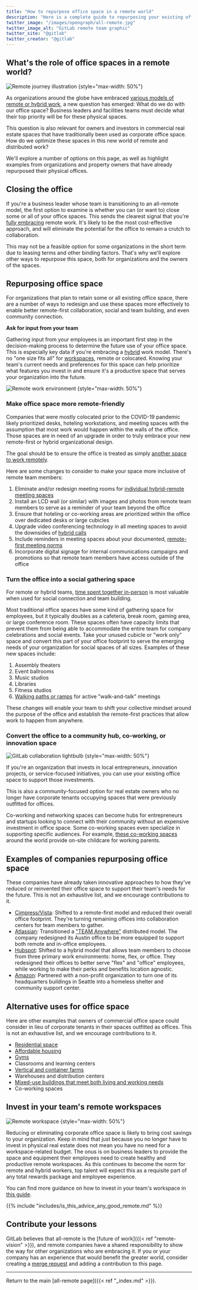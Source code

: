 ```yaml
---
title: "How to repurpose office space in a remote world"
description: "Here is a complete guide to repurposing your existing office space to make the most of remote work. Learn more!"
twitter_image: "/images/opengraph/all-remote.jpg"
twitter_image_alt: "GitLab remote team graphic"
twitter_site: "@gitlab"
twitter_creator: "@gitlab"
---
```


## What's the role of office spaces in a remote world?

![Remote journey illustration](/images/all-remote/gitlab-remote-journey-color-illustration.png)
{style="max-width: 50%"}

As organizations around the globe have embraced [various models of remote or hybrid work](stages/), a new question has emerged: What do we do with our office space? Business leaders and facilities teams must decide what their top priority will be for these physical spaces.

This question is also relevant for owners and investors in commercial real estate spaces that have traditionally been used as corporate office space. How do we optimize these spaces in this new world of remote and distributed work?

We'll explore a number of options on this page, as well as highlight examples from organizations and property owners that have already repurposed their physical offices.

## Closing the office

If you're a business leader whose team is transitioning to an all-remote model, the first option to examine is whether you can (or want to) close some or all of your office spaces. This sends the clearest signal that you're [fully embracing](transition/#close-the-office) remote work. It's likely to be the most cost-effective approach, and will eliminate the potential for the office to remain a crutch to collaboration.

This may not be a feasible option for some organizations in the short term due to leasing terms and other binding factors. That's why we'll explore other ways to repurpose this space, both for organizations and the owners of the spaces.

## Repurposing office space

For organizations that plan to retain some or all existing office space, there are a number of ways to redesign and use these spaces more effectively to enable better remote-first collaboration, social and team building, and even community connection.

**Ask for input from your team**

Gathering input from your employees is an important first step in the decision-making process to determine the future use of your office space. This is especially key data if you're embracing a [hybrid](hybrid-remote/) work model. There's no "one size fits all" for [workspaces](workspace/), remote or colocated. Knowing your team's current needs and preferences for this space can help prioritize what features you invest in and ensure it's a productive space that serves your organization into the future.

![Remote work environment](/images/all-remote/gitlab_all_remote_work_environment_scale.jpg)
{style="max-width: 50%"}

### Make office space more remote-friendly

Companies that were mostly colocated prior to the COVID-19 pandemic likely prioritized desks, hoteling workstations, and meeting spaces with the assumption that most work would happen within the walls of the office. Those spaces are in need of an upgrade in order to truly embrace your new remote-first or hybrid organizational design.

The goal should be to ensure the office is treated as simply [another space to work remotely](how-to-work-remote-first/#offices-are-simply-venues-to-work-remotely-from).

Here are some changes to consider to make your space more inclusive of remote team members:

1. Eliminate and/or redesign meeting rooms for [individual hybrid-remote meeting spaces](hybrid-remote/#redesigned-spaces-for-individual-hybrid-remote-meeting-rooms)
1. Install an LCD wall (or similar) with images and photos from remote team members to serve as a reminder of your team beyond the office
1. Ensure that hoteling or co-working areas are prioritized within the office over dedicated desks or large cubicles
1. Upgrade video conferencing technology in all meeting spaces to avoid the downsides of [hybrid calls](how-to-work-remote-first/#everyone-must-use-their-own-webcam-no-hybrid-calls)
1. Include reminders in meeting spaces about your documented, [remote-first meeting norms](meetings/)
1. Incorporate digital signage for internal communications campaigns and promotions so that remote team members have access outside of the office

### Turn the office into a social gathering space

For remote or hybrid teams, [time spent together in-person](in-person/) is most valuable when used for social connection and team building.

Most traditional office spaces have some kind of gathering space for employees, but it typically doubles as a cafeteria, break room, gaming area, or large conference room. These spaces often have capacity limits that prevent them from being able to accommodate the entire team for company celebrations and social events. Take your unused cubicle or "work only" space and convert this part of your office footprint to serve the emerging needs of your organization for social spaces of all sizes. Examples of these new spaces include:

1. Assembly theaters
1. Event ballrooms
1. Music studios
1. Libraries
1. Fitness studios
1. [Walking paths or ramps](https://hbr.org/2022/01/design-an-office-that-people-want-to-come-back-to) for active "walk-and-talk" meetings

These changes will enable your team to shift your collective mindset around the purpose of the office and establish the remote-first practices that allow work to happen from anywhere.

### Convert the office to a community hub, co-working, or innovation space

![GitLab collaboration lightbulb](/images/all-remote/gitlab-collaboration-illustration.jpg)
{style="max-width: 50%"}

If you're an organization that invests in local entrepreneurs, innovation projects, or service-focused initiatives, you can use your existing office space to support those investments.

This is also a community-focused option for real estate owners who no longer have corporate tenants occupying spaces that were previously outfitted for offices.

Co-working and networking spaces can become hubs for entrepreneurs and startups looking to connect with their community without an expensive investment in office space. Some co-working spaces even specialize in supporting specific audiences. For example, [these co-working spaces](https://www.nexudus.com/blog/1414921425/10-co-working-spaces-around-the-world-offering-childcare) around the world provide on-site childcare for working parents.

## Examples of companies repurposing office space

These companies have already taken innovative approaches to how they've reduced or reinvented their office space to support their team's needs for the future. This is not an exhaustive list, and we encourage contributions to it.

- [Cimpress/Vista](https://cimpress.com/accelerating-with-remote-first): Shifted to a remote-first model and reduced their overall office footprint. They're turning remaining offices into collaboration centers for team members to gather.
- [Atlassian](https://thinkremote.com/atlassian-office-redesign): Transitioned a ["TEAM Anywhere"](https://www.atlassian.com/practices/use-cases/team-anywhere) distributed model. The company redesigned its Austin office to be more equipped to support both remote and in-office employees.
- [Hubspot](https://www.hubspot.com/hybrid): Shifted to a hybrid model that allows team members to choose from three primary work environments: home, flex, or office. They redesigned their offices to better serve "flex" and "office" employees, while working to make their perks and benefits location agnostic.
- [Amazon](https://deadline.com/2020/05/amazon-turns-office-building-homeless-shelter-seattle-1202942304): Partnered with a non-profit organization to turn one of its headquarters buildings in Seattle into a homeless shelter and community support center.

## Alternative uses for office space

Here are other examples that owners of commercial office space could consider in lieu of corporate tenants in their spaces outfitted as offices. This is not an exhaustive list, and we encourage contributions to it.

- [Residential space](https://www.npr.org/2022/03/23/1088272830/how-an-empty-office-becomes-a-home)
- [Affordable housing](https://www.nytimes.com/2021/03/29/nyregion/remote-work-coronavirus-pandemic.html)
- [Gyms](https://news.crunchbase.com/news/vacant-office-space-proptech-startups-repurpose)
- Classrooms and learning centers
- [Vertical and container farms](https://gardenculturemagazine.com/repurposing-empty-skyscrapers-into-urban-farms)
- Warehouses and distribution centers
- [Mixed-use buildings that meet both living and working needs](https://www.workdesign.com/2020/10/how-do-cre-organizations-think-workspace-will-be-repurposed-post-covid-19)
- Co-working spaces

## Invest in your team's **remote** workspaces

![Remote workspace](/images/all-remote/gitlab-all-remote-laptop-map-illustration.jpg)
{style="max-width: 50%"}

Reducing or eliminating corporate office space is likely to bring cost savings to your organization. Keep in mind that just because you no longer have to invest in physical real estate does not mean you have no need for a workspace-related budget. The onus is on business leaders to provide the space and equipment their employees need to create healthy and productive remote workspaces. As this continues to become the norm for remote and hybrid workers, top talent will expect this as a requisite part of any total rewards package and employee experience.

You can find more guidance on how to invest in your team's workspace in [this guide](work-from-home-field-guide/).

{{% include "includes/is_this_advice_any_good_remote.md" %}}

## Contribute your lessons

GitLab believes that all-remote is the [future of work]({{< ref "remote-vision" >}}), and remote companies have a shared responsibility to show the way for other organizations who are embracing it. If you or your company has an experience that would benefit the greater world, consider creating a [merge request](https://docs.gitlab.com/ee/user/project/merge_requests) and adding a contribution to this page.

---

Return to the main [all-remote page]({{< ref "_index.md" >}}).
